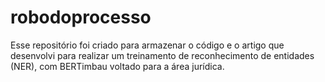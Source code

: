 # robodoprocesso
Esse repositório foi criado para armazenar o código e o artigo que desenvolvi para realizar um treinamento de reconhecimento de entidades (NER), com BERTimbau voltado para a área jurídica.
